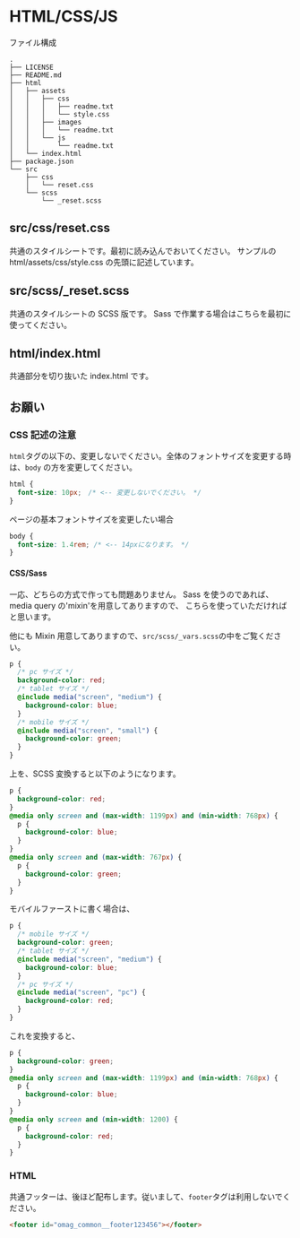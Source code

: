 # HTML/CSS/JS

ファイル構成

```
.
├── LICENSE
├── README.md
├── html
│   ├── assets
│   │   ├── css
│   │   │   ├── readme.txt
│   │   │   └── style.css
│   │   ├── images
│   │   │   └── readme.txt
│   │   └── js
│   │       └── readme.txt
│   └── index.html
├── package.json
└── src
    ├── css
    │   └── reset.css
    └── scss
        └── _reset.scss
```

## src/css/reset.css

共通のスタイルシートです。最初に読み込んでおいてください。
サンプルの html/assets/css/style.css の先頭に記述しています。

## src/scss/\_reset.scss

共通のスタイルシートの SCSS 版です。
Sass で作業する場合はこちらを最初に使ってください。

## html/index.html

共通部分を切り抜いた index.html です。

## お願い

### CSS 記述の注意

`html`タグの以下の、変更しないでください。全体のフォントサイズを変更する時は、`body` の方を変更してください。

```css
html {
  font-size: 10px;　/* <-- 変更しないでください。 */
}
```

ページの基本フォントサイズを変更したい場合

```css
body {
  font-size: 1.4rem; /* <-- 14pxになります。 */
}
```

#### CSS/Sass

一応、どちらの方式で作っても問題ありません。
Sass を使うのであれば、media query の'mixin'を用意してありますので、
こちらを使っていただければと思います。

他にも Mixin 用意してありますので、`src/scss/_vars.scss`の中をご覧ください。

```scss
p {
  /* pc サイズ */
  background-color: red;
  /* tablet サイズ */
  @include media("screen", "medium") {
    background-color: blue;
  }
  /* mobile サイズ */
  @include media("screen", "small") {
    background-color: green;
  }
}
```

上を、SCSS 変換すると以下のようになります。

```css
p {
  background-color: red;
}
@media only screen and (max-width: 1199px) and (min-width: 768px) {
  p {
    background-color: blue;
  }
}
@media only screen and (max-width: 767px) {
  p {
    background-color: green;
  }
}
```

モバイルファーストに書く場合は、

```scss
p {
  /* mobile サイズ */
  background-color: green;
  /* tablet サイズ */
  @include media("screen", "medium") {
    background-color: blue;
  }
  /* pc サイズ */
  @include media("screen", "pc") {
    background-color: red;
  }
}
```

これを変換すると、

```css
p {
  background-color: green;
}
@media only screen and (max-width: 1199px) and (min-width: 768px) {
  p {
    background-color: blue;
  }
}
@media only screen and (min-width: 1200) {
  p {
    background-color: red;
  }
}
```

### HTML

共通フッターは、後ほど配布します。従いまして、`footer`タグは利用しないでください。

```html
<footer id="omag_common__footer123456"></footer>
```
